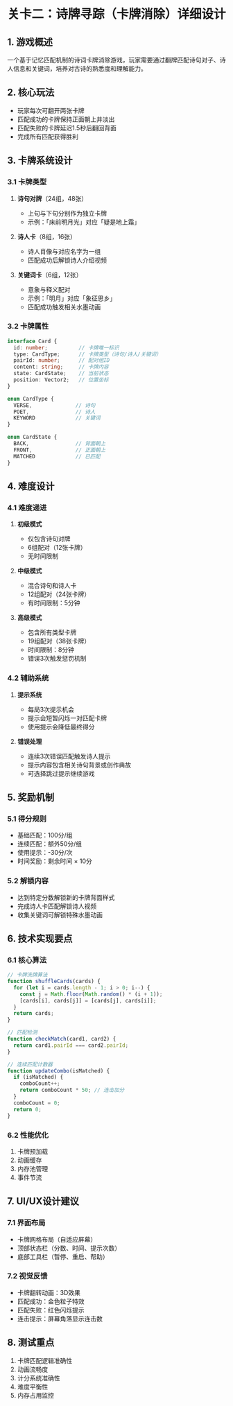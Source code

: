 # 关卡二：诗牌寻踪（卡牌消除）详细设计

## 1. 游戏概述
一个基于记忆匹配机制的诗词卡牌消除游戏，玩家需要通过翻牌匹配诗句对子、诗人信息和关键词，培养对古诗的熟悉度和理解能力。

## 2. 核心玩法
- 玩家每次可翻开两张卡牌
- 匹配成功的卡牌保持正面朝上并淡出
- 匹配失败的卡牌延迟1.5秒后翻回背面
- 完成所有匹配获得胜利

## 3. 卡牌系统设计

### 3.1 卡牌类型
1. **诗句对牌**（24组，48张）
   - 上句与下句分别作为独立卡牌
   - 示例：「床前明月光」对应「疑是地上霜」
   
2. **诗人卡**（8组，16张）
   - 诗人肖像与对应名字为一组
   - 匹配成功后解锁诗人介绍视频
   
3. **关键词卡**（6组，12张）
   - 意象与释义配对
   - 示例：「明月」对应「象征思乡」
   - 匹配成功触发相关水墨动画

### 3.2 卡牌属性
```typescript
interface Card {
  id: number;          // 卡牌唯一标识
  type: CardType;      // 卡牌类型（诗句/诗人/关键词）
  pairId: number;      // 配对组ID
  content: string;     // 卡牌内容
  state: CardState;    // 当前状态
  position: Vector2;   // 位置坐标
}

enum CardType {
  VERSE,              // 诗句
  POET,               // 诗人
  KEYWORD             // 关键词
}

enum CardState {
  BACK,               // 背面朝上
  FRONT,              // 正面朝上
  MATCHED             // 已匹配
}
```

## 4. 难度设计

### 4.1 难度递进
1. **初级模式**
   - 仅包含诗句对牌
   - 6组配对（12张卡牌）
   - 无时间限制
   
2. **中级模式**
   - 混合诗句和诗人卡
   - 12组配对（24张卡牌）
   - 有时间限制：5分钟
   
3. **高级模式**
   - 包含所有类型卡牌
   - 19组配对（38张卡牌）
   - 时间限制：8分钟
   - 错误3次触发惩罚机制

### 4.2 辅助系统
1. **提示系统**
   - 每局3次提示机会
   - 提示会短暂闪烁一对匹配卡牌
   - 使用提示会降低最终得分

2. **错误处理**
   - 连续3次错误匹配触发诗人提示
   - 提示内容包含相关诗句背景或创作典故
   - 可选择跳过提示继续游戏

## 5. 奖励机制

### 5.1 得分规则
- 基础匹配：100分/组
- 连续匹配：额外50分/组
- 使用提示：-30分/次
- 时间奖励：剩余时间 × 10分

### 5.2 解锁内容
- 达到特定分数解锁新的卡牌背面样式
- 完成诗人卡匹配解锁诗人视频
- 收集关键词可解锁特殊水墨动画

## 6. 技术实现要点

### 6.1 核心算法
```javascript
// 卡牌洗牌算法
function shuffleCards(cards) {
  for (let i = cards.length - 1; i > 0; i--) {
    const j = Math.floor(Math.random() * (i + 1));
    [cards[i], cards[j]] = [cards[j], cards[i]];
  }
  return cards;
}

// 匹配检测
function checkMatch(card1, card2) {
  return card1.pairId === card2.pairId;
}

// 连续匹配计数器
function updateCombo(isMatched) {
  if (isMatched) {
    comboCount++;
    return comboCount * 50; // 连击加分
  }
  comboCount = 0;
  return 0;
}
```

### 6.2 性能优化
1. 卡牌预加载
2. 动画缓存
3. 内存池管理
4. 事件节流

## 7. UI/UX设计建议

### 7.1 界面布局
- 卡牌网格布局（自适应屏幕）
- 顶部状态栏（分数、时间、提示次数）
- 底部工具栏（暂停、重启、帮助）

### 7.2 视觉反馈
- 卡牌翻转动画：3D效果
- 匹配成功：金色粒子特效
- 匹配失败：红色闪烁提示
- 连击提示：屏幕角落显示连击数

## 8. 测试重点
1. 卡牌匹配逻辑准确性
2. 动画流畅度
3. 计分系统准确性
4. 难度平衡性
5. 内存占用监控 